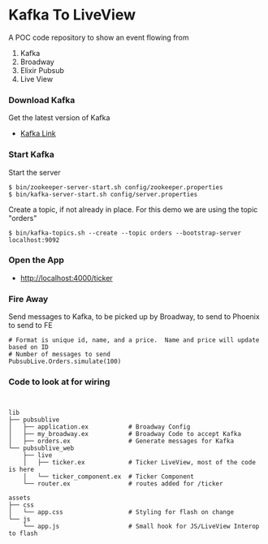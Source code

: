 # Kafka To LiveView
A POC code repository to show an event flowing from 
1. Kafka
1. Broadway
1. Elixir Pubsub
1. Live View

### Download Kafka

Get the latest version of Kafka
* [Kafka Link](https://kafka.apache.org/downloads)

### Start Kafka

Start the server

```
$ bin/zookeeper-server-start.sh config/zookeeper.properties
$ bin/kafka-server-start.sh config/server.properties
```

Create a topic, if not already in place. For this demo we are using the topic "orders"
```
$ bin/kafka-topics.sh --create --topic orders --bootstrap-server localhost:9092
```

### Open the App

* [http://localhost:4000/ticker](http://localhost:4000/ticker)

### Fire Away

Send messages to Kafka, to be picked up by Broadway, to send to Phoenix to send to FE
```
# Format is unique id, name, and a price.  Name and price will update based on ID
# Number of messages to send
PubsubLive.Orders.simulate(100)
```

### Code to look at for wiring

```


lib
├── pubsublive
│   ├── application.ex           # Broadway Config
│   ├── my_broadway.ex           # Broadway Code to accept Kafka
│   ├── orders.ex                # Generate messages for Kafka
└── pubsublive_web
    ├── live
    │   ├── ticker.ex            # Ticker LiveView, most of the code is here
    │   └── ticker_component.ex  # Ticker Component
    └── router.ex                # routes added for /ticker 

assets
├── css
│   └── app.css                  # Styling for flash on change
└── js
    └── app.js                   # Small hook for JS/LiveView Interop to flash
```